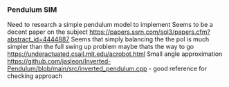 ### Pendulum SIM
Need to research a simple pendulum model to implement 
Seems to be a decent paper on the subject https://papers.ssrn.com/sol3/papers.cfm?abstract_id=4444887
Seems that simply balancing the the pol is much simpler than the full swing up problem maybe thats the way to go https://underactuated.csail.mit.edu/acrobot.html
Small angle approximation
https://github.com/jasleon/Inverted-Pendulum/blob/main/src/inverted_pendulum.cpp - good reference for checking approach
